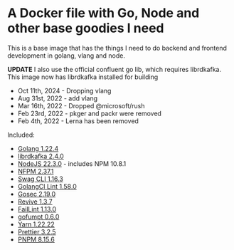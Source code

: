 # A Docker file with Go, Node and other base goodies I need

This is a base image that has the things I need to do backend and frontend development in golang, vlang and node.

**UPDATE** I also use the official confluent go lib, which requires librdkafka. This image now has librdkafka installed for building

- Oct 11th, 2024 - Dropping vlang
- Aug 31st, 2022 - add vlang
- Mar 16th, 2022 - Dropped @microsoft/rush
- Feb 23rd, 2022 - pkger and packr were removed
- Feb 4th, 2022 - Lerna has been removed

Included:

- [Golang 1.22.4](https://golang.org/dl/)
- [librdkafka 2.4.0](https://github.com/edenhill/librdkafka)
- [NodeJS 22.3.0](https://nodejs.org/en/download/current/) - includes NPM 10.8.1
- [NFPM 2.37.1](https://github.com/goreleaser/nfpm)
- [Swag CLI 1.16.3](https://github.com/swaggo/swag)
- [GolangCI Lint 1.58.0](https://github.com/golangci/golangci-lint)
- [Gosec 2.19.0](https://github.com/securego/gosec)
- [Revive 1.3.7](https://github.com/mgechev/revive)
- [FailLint 1.13.0](https://github.com/fatih/faillint)
- [gofumpt 0.6.0](https://github.com/mvdan/gofumpt)
- [Yarn 1.22.22](https://www.npmjs.com/package/yarn)
- [Prettier 3.2.5](https://www.npmjs.com/package/prettier)
- [PNPM 8.15.6](https://www.npmjs.com/package/pnpm)

